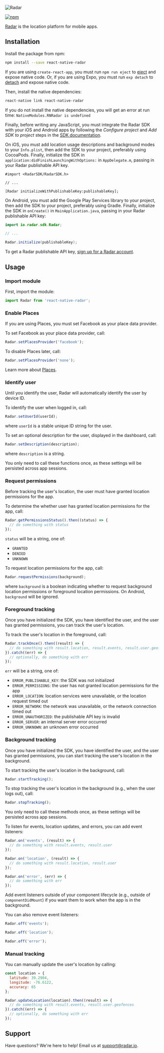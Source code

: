 ![Radar](https://raw.githubusercontent.com/radarlabs/react-native-radar/master/logo.png)

[![npm](https://img.shields.io/npm/v/radar-sdk-js.svg)](https://www.npmjs.com/package/react-native-radar)

[Radar](https://radar.io) is the location platform for mobile apps.

## Installation

Install the package from npm:

```bash
npm install --save react-native-radar
```

If you are using `create-react-app`, you must run `npm run eject` to [eject](https://github.com/facebookincubator/create-react-app#converting-to-a-custom-setup) and expose native code. Or, if you are using Expo, you must run `exp detach` to [detach](https://docs.expo.io/versions/latest/guides/detach.html) and expose native code.

Then, install the native dependencies:

```bash
react-native link react-native-radar
```

If you do not install the native dependencies, you will get an error at run time: `NativeModules.RNRadar is undefined`

Finally, before writing any JavaScript, you must integrate the Radar SDK with your iOS and Android apps by following the *Configure project* and *Add SDK to project* steps in the [SDK documentation](https://radar.io/documentation/sdk).

On iOS, you must add location usage descriptions and background modes to your `Info.plist`, then add the SDK to your project, preferably using CocoaPods. Finally, initialize the SDK in `application:didFinishLaunchingWithOptions:` in `AppDelegate.m`, passing in your Radar publishable API key.

```objc
#import <RadarSDK/RadarSDK.h>

// ...

[Radar initializeWithPublishableKey:publishableKey];
```

On Android, you must add the Google Play Services library to your project, then add the SDK to your project, preferably using Gradle. Finally, initialize the SDK in `onCreate()` in `MainApplication.java`, passing in your Radar publishable API key:

```java
import io.radar.sdk.Radar;

// ...

Radar.initialize(publishableKey);
```

To get a Radar publishable API key, [sign up for a Radar account](https://radar.io).

## Usage

### Import module

First, import the module:

```javascript
import Radar from 'react-native-radar';
```

### Enable Places

If you are using Places, you must set Facebook as your place data provider.

To set Facebook as your place data provider, call:

```javascript
Radar.setPlacesProvider('facebook');
```

To disable Places later, call:

```javascript
Radar.setPlacesProvider('none');
```

Learn more about [Places](https://radar.io/documentation/places).

### Identify user

Until you identify the user, Radar will automatically identify the user by device ID.

To identify the user when logged in, call:

```javascript
Radar.setUserId(userId);
```

where `userId` is a stable unique ID string for the user.

To set an optional description for the user, displayed in the dashboard, call:

```javascript
Radar.setDescription(description);
```

where `description` is a string.

You only need to call these functions once, as these settings will be persisted across app sessions.

### Request permissions

Before tracking the user's location, the user must have granted location permissions for the app.

To determine the whether user has granted location permissions for the app, call:

```javascript
Radar.getPermissionsStatus().then((status) => {
  // do something with status
});
```

`status` will be a string, one of:

- `GRANTED`
- `DENIED`
- `UNKNOWN`

To request location permissions for the app, call:

```javascript
Radar.requestPermissions(background);
```

where `background` is a boolean indicating whether to request background location permissions or foreground location permissions. On Android, `background` will be ignored.

### Foreground tracking

Once you have initialized the SDK, you have identified the user, and the user has granted permissions, you can track the user's location.

To track the user's location in the foreground, call:

```javascript
Radar.trackOnce().then((result) => {
  // do something with result.location, result.events, result.user.geofences
}).catch((err) => {
  // optionally, do something with err
});
```

`err` will be a string, one of:

- `ERROR_PUBLISHABLE_KEY`: the SDK was not initialized
- `ERROR_PERMISSIONS`: the user has not granted location permissions for the app
- `ERROR_LOCATION`: location services were unavailable, or the location request timed out
- `ERROR_NETWORK`: the network was unavailable, or the network connection timed out
- `ERROR_UNAUTHORIZED`: the publishable API key is invalid
- `ERROR_SERVER`: an internal server error occurred
- `ERROR_UNKNOWN`: an unknown error occurred

### Background tracking

Once you have initialized the SDK, you have identified the user, and the user has granted permissions, you can start tracking the user's location in the background.

To start tracking the user's location in the background, call:

```javascript
Radar.startTracking();
```

To stop tracking the user's location in the background (e.g., when the user logs out), call:

```javascript
Radar.stopTracking();
```

You only need to call these methods once, as these settings will be persisted across app sessions.

To listen for events, location updates, and errors, you can add event listeners:

```javascript
Radar.on('events', (result) => {
  // do something with result.events, result.user
});

Radar.on('location', (result) => {
  // do something with result.location, result.user
});

Radar.on('error', (err) => {
  // do something with err
});
```

Add event listeners outside of your component lifecycle (e.g., outside of `componentDidMount`) if you want them to work when the app is in the background.

You can also remove event listeners:

```javascript
Radar.off('events');

Radar.off('location');

Radar.off('error');
```

### Manual tracking

You can manually update the user's location by calling:

```javascript
const location = {
  latitude: 39.2904,
  longitude: -76.6122,
  accuracy: 65
};

Radar.updateLocation(location).then((result) => {
  // do something with result.events, result.user.geofences
}).catch((err) => {
  // optionally, do something with err
});
```

## Support

Have questions? We're here to help! Email us at [support@radar.io](mailto:support@radar.io).
